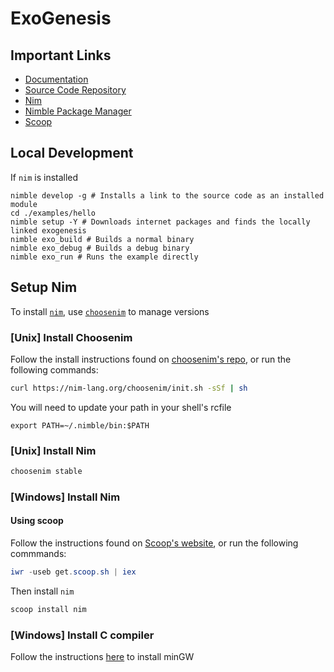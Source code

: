# ExoGenesis

## Important Links

* [Documentation](https://exokomodo.github.io/exogenesis)
* [Source Code Repository](https://github.com/ExoKomodo/exogenesis)
* [Nim](https://nim-lang.org)
* [Nimble Package Manager](https://github.com/nim-lang/nimble)
* [Scoop](https://scoop.sh/)

## Local Development

If `nim` is installed

```shell
nimble develop -g # Installs a link to the source code as an installed module
cd ./examples/hello
nimble setup -Y # Downloads internet packages and finds the locally linked exogenesis
nimble exo_build # Builds a normal binary
nimble exo_debug # Builds a debug binary
nimble exo_run # Runs the example directly
```

## Setup Nim

To install [`nim`](https://nim-lang.org), use [`choosenim`](https://github.com/dom96/choosenim) to manage versions

### [Unix] Install Choosenim

Follow the install instructions found on [choosenim's repo](https://github.com/dom96/choosenim), or run the following commands:

```bash
curl https://nim-lang.org/choosenim/init.sh -sSf | sh
```

You will need to update your path in your shell's rcfile

```shell
export PATH=~/.nimble/bin:$PATH
```

### [Unix] Install Nim

```bash
choosenim stable
```

### [Windows] Install Nim

#### Using scoop

Follow the instructions found on [Scoop's website](https://scoop.sh), or run the following commmands:

```PowerShell
iwr -useb get.scoop.sh | iex
```

Then install `nim`

```PowerShell
scoop install nim
```

### [Windows] Install C compiler

Follow the instructions [here](https://nim-lang.org/install_windows.html) to install minGW
